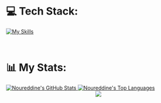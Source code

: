 
# 💻 Tech Stack:
[![My Skills](https://skillicons.dev/icons?i=js,html,css,react,tailwind,htmx,python,replit,figma,git,visualstudio,ae,ai,ps,pr,django,mongodb,nodejs,express,bootstrap,c,flutter,blender,vscode,github,linux,mysql)](https://skillicons.dev)

<br>

# 📊 My Stats:

  <a href="https://github.com/nxr-deen/github-readme-stats">
    <img alt="Noureddine's GitHub Stats" src="https://github-readme-stats.vercel.app/api?username=nxr-deen&show_icons=true&count_private=true&theme=react&hide_border=true&bg_color=0D1117" />
  </a>
   <a href="https://github.com/nxr-deen/github-readme-stats">
    <img alt="Noureddine's Top Languages" src="https://github-readme-stats.vercel.app/api/top-langs/?username=nxr-deen&langs_count=8&count_private=true&layout=compact&theme=react&hide_border=true&bg_color=0D1117" />
  </a>
 
  
<br>
<div align="center">
    <img src="https://user-images.githubusercontent.com/73097560/115834477-dbab4500-a447-11eb-908a-139a6edaec5c.gif" />
</div>
<br>

